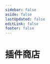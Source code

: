 ```yaml
---
sidebar: false
aside: false
lastUpdated: false
editLink: false
footer: false
---
```


# 插件商店

<script setup>
import { ref } from "vue";
import PluginList from "./components/PluginList.vue";
</script>

<Suspense><PluginList /></Suspense>
